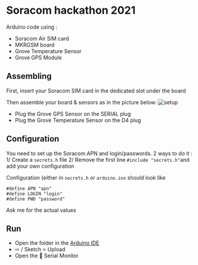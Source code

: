 # Soracom hackathon 2021

Arduino code using : 
* Soracom Air SIM card
* MKRGSM board
* Grove Temperature Sensor
* Grove GPS Module

## Assembling

First, insert your Soracom SIM card in the dedicated slot under the board

Then assemble your board & sensors as in the picture below: 
![setup](./HW-setup.jpg)

* Plug the Grove GPS Sensor on the SERIAL plug
* Plug the Grove Temperature Sensor on the D4 plug

## Configuration 

You need to set up the Soracom APN and login/passwords.
2 ways to do it : 
1/ Create a `secrets.h` file
2/ Remove the first line `#include "secrets.h"`and add your own configuration

Configuration (either in `secrets.h` or `arduino.ino` should look like
```
#define APN "apn"
#define LOGIN "login"
#define PWD "password"
```

Ask me for the actual values

## Run

* Open the folder in the [Arduino IDE](http://arduino.cc)
* ⇨ / Sketch > Upload
* Open the  🔎 Serial Monitor

